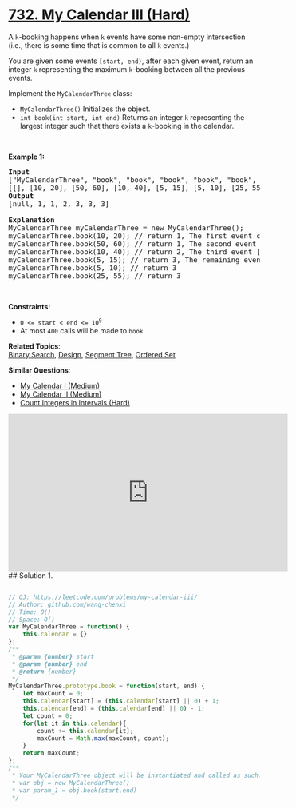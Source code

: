 # [732. My Calendar III (Hard)](https://leetcode.com/problems/my-calendar-iii/)

<p>A <code>k</code>-booking happens when <code>k</code> events have some non-empty intersection (i.e., there is some time that is common to all <code>k</code> events.)</p>

<p>You are given some events <code>[start, end)</code>, after each given event, return an integer <code>k</code> representing the maximum <code>k</code>-booking between all the previous events.</p>

<p>Implement the <code>MyCalendarThree</code> class:</p>

<ul>
	<li><code>MyCalendarThree()</code> Initializes the object.</li>
	<li><code>int book(int start, int end)</code> Returns an integer <code>k</code> representing the largest integer such that there exists a <code>k</code>-booking in the calendar.</li>
</ul>

<p>&nbsp;</p>
<p><strong>Example 1:</strong></p>

<pre><strong>Input</strong>
["MyCalendarThree", "book", "book", "book", "book", "book", "book"]
[[], [10, 20], [50, 60], [10, 40], [5, 15], [5, 10], [25, 55]]
<strong>Output</strong>
[null, 1, 1, 2, 3, 3, 3]

<strong>Explanation</strong>
MyCalendarThree myCalendarThree = new MyCalendarThree();
myCalendarThree.book(10, 20); // return 1, The first event can be booked and is disjoint, so the maximum k-booking is a 1-booking.
myCalendarThree.book(50, 60); // return 1, The second event can be booked and is disjoint, so the maximum k-booking is a 1-booking.
myCalendarThree.book(10, 40); // return 2, The third event [10, 40) intersects the first event, and the maximum k-booking is a 2-booking.
myCalendarThree.book(5, 15); // return 3, The remaining events cause the maximum K-booking to be only a 3-booking.
myCalendarThree.book(5, 10); // return 3
myCalendarThree.book(25, 55); // return 3
</pre>

<p>&nbsp;</p>
<p><strong>Constraints:</strong></p>

<ul>
	<li><code>0 &lt;= start &lt; end &lt;= 10<sup>9</sup></code></li>
	<li>At most <code>400</code> calls will be made to <code>book</code>.</li>
</ul>


**Related Topics**:  
[Binary Search](https://leetcode.com/tag/binary-search/), [Design](https://leetcode.com/tag/design/), [Segment Tree](https://leetcode.com/tag/segment-tree/), [Ordered Set](https://leetcode.com/tag/ordered-set/)

**Similar Questions**:
* [My Calendar I (Medium)](https://leetcode.com/problems/my-calendar-i/)
* [My Calendar II (Medium)](https://leetcode.com/problems/my-calendar-ii/)
* [Count Integers in Intervals (Hard)](https://leetcode.com/problems/count-integers-in-intervals/)


<iframe width="560" height="315" src="https://www.youtube.com/embed/yK9a-rT3FBQ" title="YouTube video player" frameborder="0" allow="accelerometer; autoplay; clipboard-write; encrypted-media; gyroscope; picture-in-picture" allowfullscreen></iframe>
## Solution 1.

```js

// OJ: https://leetcode.com/problems/my-calendar-iii/
// Author: github.com/wang-chenxi
// Time: O()
// Space: O()
var MyCalendarThree = function() {
    this.calendar = {}
};
/** 
 * @param {number} start 
 * @param {number} end
 * @return {number}
 */
MyCalendarThree.prototype.book = function(start, end) {
    let maxCount = 0;
    this.calendar[start] = (this.calendar[start] || 0) + 1;
    this.calendar[end] = (this.calendar[end] || 0) - 1;
    let count = 0;
    for(let it in this.calendar){
        count += this.calendar[it];
        maxCount = Math.max(maxCount, count);
    }
    return maxCount;
};
/** 
 * Your MyCalendarThree object will be instantiated and called as such:
 * var obj = new MyCalendarThree()
 * var param_1 = obj.book(start,end)
 */

```